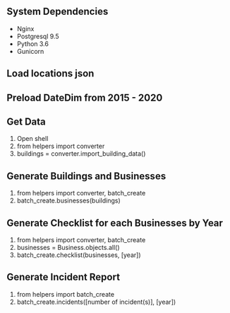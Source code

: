 ## System Dependencies
- Nginx
- Postgresql 9.5
- Python 3.6
- Gunicorn

## Load locations json
## Preload DateDim from 2015 - 2020

## Get Data
1. Open shell
2. from helpers import converter
3. buildings = converter.import_building_data()

## Generate Buildings and Businesses
1. from helpers import converter, batch_create
2. batch_create.businesses(buildings)

## Generate Checklist for each Businesses by Year
1. from helpers import converter, batch_create
2. businesses = Business.objects.all()
3. batch_create.checklist(businesses, [year])

## Generate Incident Report
1. from helpers import batch_create
2. batch_create.incidents([number of incident(s)], [year])
